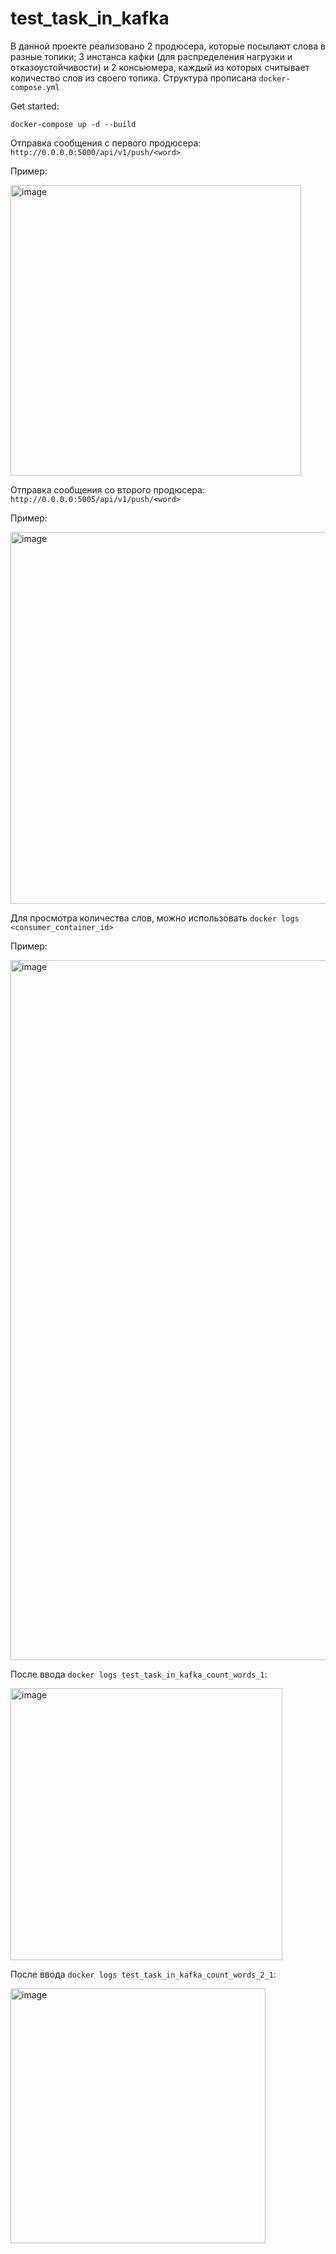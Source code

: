 # test_task_in_kafka
В данной проекте реализовано 2 продюсера, которые посылают слова в разные топики; 3 инcтанса кафки (для распределения нагрузки и отказоустойчивости) и 2 консьюмера, каждый из которых считывает количество слов из своего топика.
Структура прописана `docker-compose.yml`

Get started:
```
docker-compose up -d --build
```
Отправка сообщения с первого продюсера: `http://0.0.0.0:5000/api/v1/push/<word>`

Пример:

<img width="465" alt="image" src="https://user-images.githubusercontent.com/38925021/233776492-0ed8af70-3140-4f44-88b3-a54d4b4f6a47.png">

Отправка сообщения со второго продюсера: `http://0.0.0.0:5005/api/v1/push/<word>`

Пример:

<img width="595" alt="image" src="https://user-images.githubusercontent.com/38925021/233776541-fa4b22bc-daf7-4fc9-9a53-651561b1b4c5.png">


Для просмотра количества слов, можно использовать `docker logs <consumer_container_id>`

Пример:

<img width="1120" alt="image" src="https://user-images.githubusercontent.com/38925021/233776591-c61de8b2-c289-4d52-87b2-4201da964a47.png">

После ввода `docker logs test_task_in_kafka_count_words_1`:

<img width="435" alt="image" src="https://user-images.githubusercontent.com/38925021/233776793-f7b16da3-ec3f-4e10-9d36-4fd0f804232f.png">

После ввода `docker logs test_task_in_kafka_count_words_2_1`:

<img width="408" alt="image" src="https://user-images.githubusercontent.com/38925021/233776954-e10cef63-d147-4eb1-bf82-3199124f866d.png">
